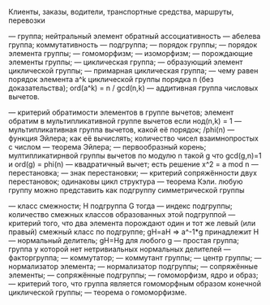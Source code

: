 Клиенты, заказы, водители, транспортные средства, маршруты, перевозки

— группа; нейтральный элемент обратный ассоциативность
— абелева группа; коммутативность
— подгруппа; 
— порядок группы;
— порядок элемента группы;
— гомоморфизм;
— изоморфизм;
— порождающие элементы группы;
— циклическая группа;
— образующий элемент циклической группы;
— примарная циклическая группа; 
— чему равен порядок элемента a^k циклической группы <a> порядка n (без доказательства); ord(a^k) = n / gcd(n,k)
— аддитивная группа числовых вычетов. 

— критерий обратимости элементов в группе вычетов; элемент обратим в мультипликативной группе вычетов если нод(n,k) = 1
— мультипликативная группа вычетов, какой её порядок;
/phi(n)
— функция Эйлера; как её вычислять; количество чисел взаимнопростых с числом
— теорема Эйлера; 
— первообразный корень; мултипликатирнвой группы вычетов по модулю n такой g что gcd(g,n)=1 и ord(g) = phi(n)
— квадратичный вычет; есть решение x^2 = a mod n
— перестановка;
— знак перестановки;
— критерий сопряжённости двух перестановок; одинаковы цикл структура
— теорема Кэли. любую группу можно представить как подгруппу симметрической группы

— класс смежности; H подгруппа G тогда 
— индекс подгруппы; количество смежных классов образованных этой подгруппой
— критерий того, что два элемента порождают один и тот же левый (или правый) смежный класс по подгруппе; gH=aH => a^-1*g принадлежит H
— нормальный делитель;  gH=Hg для любого g 
— простая группа; группа у которой нет нетривиальных нормальных делителей
— факторгруппа;
— коммутатор;
— коммутант группы;
— центр группы; 
— нормализатор элемента;
— нормализатор подгруппы;
— сопряжённые элементы;
— сопряжённые подгруппы;
— гомоморфизм, ядро и образ;
— критерий того, что группа является гомоморфным образом конечной циклической группы;
— теорема о гомоморфизме.
















